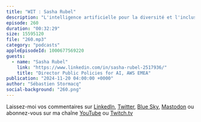 ```yaml
---
title: "WIT : Sasha Rubel"
description: "L'intelligence artificielle pour la diversité et l'inclusion: Cette conversation explore l’intersection entre l’intelligence artificielle (IA), la diversité et l’inclusion, avec un accent particulier sur le rôle des femmes dans la technologie. La discussion met en lumière l’état actuel des femmes dans le secteur technologique, les obstacles qu’elles rencontrent et comment l’IA peut être utilisée pour promouvoir la diversité et l’inclusion. Elle aborde également les implications des politiques publiques et les applications concrètes de l’IA qui améliorent l’accès et l’équité. La conversation se termine par une vision d’un avenir où l’IA et la diversité sont étroitement liées, favorisant l’innovation et l’inclusivité."
episode: 260
duration: "00:32:29"
size: 15595120
file: "260.mp3"
category: "podcasts"
appleEpisodeId: 1000677569220
guests:
  - name: "Sasha Rubel"
    link: "https://www.linkedin.com/in/sasha-rubel-2517936/"
    title: "Director Public Policies for AI, AWS EMEA"
publication: "2024-11-20 04:00:00 +0000"
author: "Sébastien Stormacq"
social-background: "260.png"
---
```


Laissez-moi vos commentaires sur [LinkedIn](https://www.linkedin.com/in/sebastienstormacq/), [Twitter](https://twitter.com/sebsto), [Blue Sky](https://bsky.app/profile/sebsto.bsky.social), [Mastodon](https://awscommunity.social/@sebsto) ou abonnez-vous sur ma chaîne [YouTube](https://www.youtube.com/sebsto) ou [Twitch.tv](https://www.twitch.tv/sebAWS)
